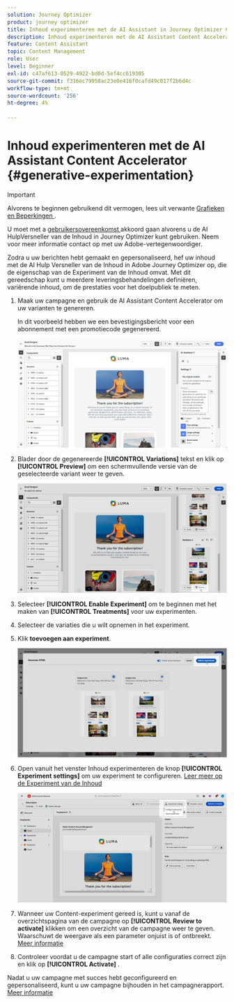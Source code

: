 ```yaml
---
solution: Journey Optimizer
product: journey optimizer
title: Inhoud experimenteren met de AI Assistant in Journey Optimizer Content Accelerator
description: Inhoud experimenteren met de AI Assistant Content Accelerator in Journey Optimizer
feature: Content Assistant
topic: Content Management
role: User
level: Beginner
exl-id: c47af613-0529-4922-bd0d-5ef4cc619305
source-git-commit: f316ec79958ac23e0e416f0cafd49c017f2b6d4c
workflow-type: tm+mt
source-wordcount: '256'
ht-degree: 4%

---
```


# Inhoud experimenteren met de AI Assistant Content Accelerator {#generative-experimentation}

>[!IMPORTANT]
>
>Alvorens te beginnen gebruikend dit vermogen, lees uit verwante [ Grafieken en Beperkingen ](gs-generative.md#generative-guardrails).
></br>
>
>U moet met a [ gebruikersovereenkomst ](https://www.adobe.com/legal/licenses-terms/adobe-dx-gen-ai-user-guidelines.html) akkoord gaan alvorens u de AI HulpVersneller van de Inhoud in Journey Optimizer kunt gebruiken. Neem voor meer informatie contact op met uw Adobe-vertegenwoordiger.

Zodra u uw berichten hebt gemaakt en gepersonaliseerd, hef uw inhoud met de AI Hulp Versneller van de Inhoud in Adobe Journey Optimizer op, die de eigenschap van de Experiment van de Inhoud omvat. Met dit gereedschap kunt u meerdere leveringsbehandelingen definiëren, variërende inhoud, om de prestaties voor het doelpubliek te meten.

1. Maak uw campagne en gebruik de AI Assistant Content Accelerator om uw varianten te genereren.

   In dit voorbeeld hebben we een bevestigingsbericht voor een abonnement met een promotiecode gegenereerd.

   ![](assets/experiment-genai-1.png)

1. Blader door de gegenereerde **[!UICONTROL Variations]** tekst en klik op **[!UICONTROL Preview]** om een schermvullende versie van de geselecteerde variant weer te geven.

   ![](assets/experiment-genai-2.png)

1. Selecteer **[!UICONTROL Enable Experiment]** om te beginnen met het maken van **[!UICONTROL Treatments]** voor uw experimenten.

1. Selecteer de variaties die u wilt opnemen in het experiment.

1. Klik **toevoegen aan experiment**.

   ![](assets/experiment-genai-3.png)

1. Open vanuit het venster Inhoud experimenteren de knop **[!UICONTROL Experiment settings]** om uw experiment te configureren. [ Leer meer op de Experiment van de Inhoud ](../content-management/content-experiment.md)

   ![](assets/experiment-genai-4.png)

1. Wanneer uw Content-experiment gereed is, kunt u vanaf de overzichtspagina van de campagne op **[!UICONTROL Review to activate]** klikken om een overzicht van de campagne weer te geven. Waarschuwt de weergave als een parameter onjuist is of ontbreekt. [Meer informatie](../content-management/content-experiment.md#treatment-experiment)

1. Controleer voordat u de campagne start of alle configuraties correct zijn en klik op **[!UICONTROL Activate]** .

Nadat u uw campagne met succes hebt geconfigureerd en gepersonaliseerd, kunt u uw campagne bijhouden in het campagnerapport. [Meer informatie](../reports/campaign-global-report-cja.md)
